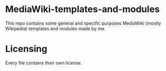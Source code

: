 # MediaWiki-templates-and-modules
This repo contains some general and specific purposes MediaWiki (mostly Wikipedia) templates and modules made by me.

# Licensing
Every file contains their own license.
